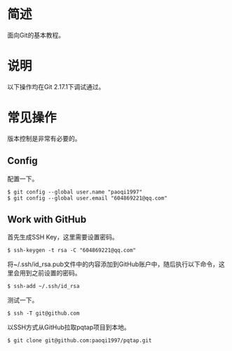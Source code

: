 # 简述

面向Git的基本教程。

# 说明

以下操作均在Git 2.17.1下调试通过。

# 常见操作

版本控制是非常有必要的。

## Config

配置一下。

```
$ git config --global user.name "paoqi1997"
$ git config --global user.email "604869221@qq.com"
```

## Work with GitHub

首先生成SSH Key，这里需要设置密码。

```
$ ssh-keygen -t rsa -C "604869221@qq.com"
```

将~/.ssh/id_rsa.pub文件中的内容添加到GitHub账户中，随后执行以下命令，这里会用到之前设置的密码。

```
$ ssh-add ~/.ssh/id_rsa
```

测试一下。

```
$ ssh -T git@github.com
```

以SSH方式从GitHub拉取pqtap项目到本地。

```
$ git clone git@github.com:paoqi1997/pqtap.git
```
